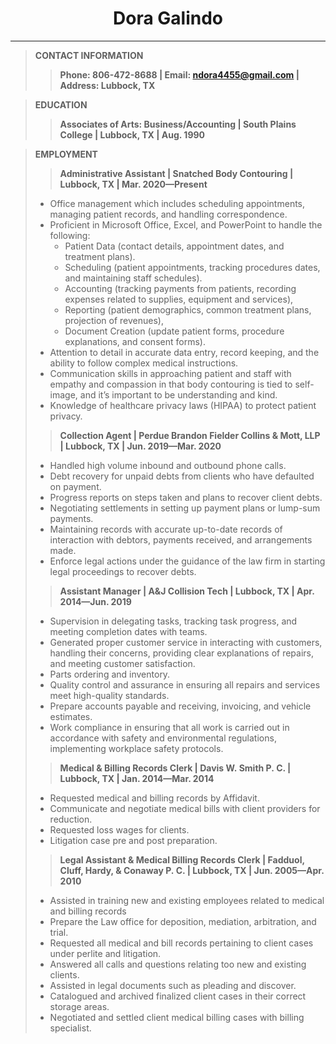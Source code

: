 <h1 style="text-align: center">Dora Galindo</h1>

___
> **CONTACT INFORMATION**
> > **Phone: 806-472-8688 | Email: ndora4455@gmail.com | Address: Lubbock, TX**

> **EDUCATION**  
> > **Associates of Arts: Business/Accounting | South Plains College | Lubbock, TX | Aug. 1990**

> **EMPLOYMENT**  
> > **Administrative Assistant | Snatched Body Contouring | Lubbock, TX | Mar. 2020—Present**  
> * Office management which includes scheduling appointments, managing patient records, and handling correspondence.   
> * Proficient in Microsoft Office, Excel, and PowerPoint to handle the following:   
>   * Patient Data (contact details, appointment dates, and treatment plans).
>   * Scheduling (patient appointments, tracking procedures dates, and maintaining staff schedules). 
>   * Accounting (tracking payments from patients, recording expenses related to supplies, equipment and services), 
>   * Reporting (patient demographics, common treatment plans, projection of revenues), 
>   * Document Creation (update patient forms, procedure explanations, and consent forms).  
> * Attention to detail in accurate data entry, record keeping, and the ability to follow complex medical instructions.
> * Communication skills in approaching patient and staff with empathy and compassion in that body contouring 
is tied to self-image, and it’s important to be understanding and kind.
> * Knowledge of healthcare privacy laws (HIPAA) to protect patient privacy.
> 
> > **Collection Agent | Perdue Brandon Fielder Collins & Mott, LLP | Lubbock, TX | Jun. 2019—Mar. 2020**
> * Handled high volume inbound and outbound phone calls.
> * Debt recovery for unpaid debts from clients who have defaulted on payment.
> * Progress reports on steps taken and plans to recover client debts. 
> * Negotiating settlements in setting up payment plans or lump-sum payments. 
> * Maintaining records with accurate up-to-date records of interaction with debtors, payments received, and arrangements 
> made. 
> * Enforce legal actions under the guidance of the law firm in starting legal proceedings to recover debts.
>
> > **Assistant Manager | A&J Collision Tech | Lubbock, TX | Apr. 2014—Jun. 2019**
> * Supervision in delegating tasks, tracking task progress, and meeting completion dates with teams. 
> * Generated proper customer service in interacting with customers, handling their concerns, providing 
clear explanations of repairs, and meeting customer satisfaction.
> * Parts ordering and inventory.
> * Quality control and assurance in ensuring all repairs and services meet high-quality standards. 
> * Prepare accounts payable and receiving, invoicing, and vehicle estimates. 
> * Work compliance in ensuring that all work is carried out in accordance with safety and environmental regulations,
> implementing workplace safety protocols. 
> 
> > **Medical & Billing Records Clerk | Davis W. Smith P. C. | Lubbock, TX | Jan. 2014—Mar. 2014**
> * Requested medical and billing records by Affidavit.
> * Communicate and negotiate medical bills with client providers for reduction.
> * Requested loss wages for clients.
> * Litigation case pre and post preparation.
>
> > **Legal Assistant & Medical Billing Records Clerk | Fadduol, Cluff, Hardy, & Conaway P. C. | Lubbock, TX | Jun. 2005—Apr. 2010**
> * Assisted in training new and existing employees related to medical and billing records
> * Prepare the Law office for deposition, mediation, arbitration, and trial.
> * Requested all medical and bill records pertaining to client cases under perlite and litigation.
> * Answered all calls and questions relating too new and existing clients.
> * Assisted in legal documents such as pleading and discover.
> * Catalogued and archived finalized client cases in their correct storage areas.
> * Negotiated and settled client medical billing cases with billing specialist.  